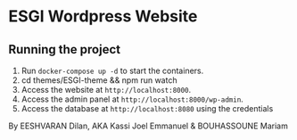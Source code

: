 # ESGI Wordpress Website

## Running the project

1. Run `docker-compose up -d` to start the containers.
2. cd themes/ESGI-theme && npm run watch
3. Access the website at `http://localhost:8000`.
4. Access the admin panel at `http://localhost:8000/wp-admin`.
5. Access the database at `http://localhost:8080` using the credentials

By EESHVARAN Dilan, AKA Kassi Joel Emmanuel & BOUHASSOUNE Mariam

